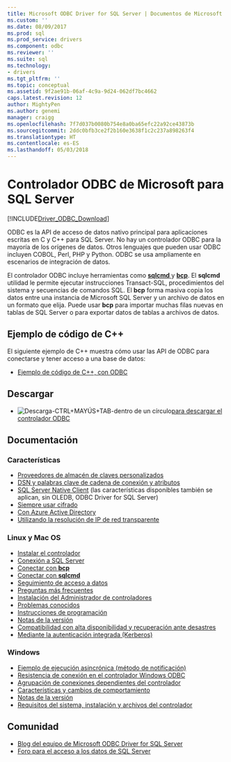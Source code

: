 ```yaml
---
title: Microsoft ODBC Driver for SQL Server | Documentos de Microsoft
ms.custom: ''
ms.date: 08/09/2017
ms.prod: sql
ms.prod_service: drivers
ms.component: odbc
ms.reviewer: ''
ms.suite: sql
ms.technology:
- drivers
ms.tgt_pltfrm: ''
ms.topic: conceptual
ms.assetid: 9f2ae91b-06af-4c9a-9d24-062df7bc4662
caps.latest.revision: 12
author: MightyPen
ms.author: genemi
manager: craigg
ms.openlocfilehash: 7f7d037b0080b754e8a0ba65efc22a92ce43873b
ms.sourcegitcommit: 2ddc0bfb3ce2f2b160e3638f1c2c237a898263f4
ms.translationtype: HT
ms.contentlocale: es-ES
ms.lasthandoff: 05/03/2018
---
```

# <a name="microsoft-odbc-driver-for-sql-server"></a>Controlador ODBC de Microsoft para SQL Server

[!INCLUDE[Driver_ODBC_Download](../../includes/driver_odbc_download.md)]

ODBC es la API de acceso de datos nativo principal para aplicaciones escritas en C y C++ para SQL Server. No hay un controlador ODBC para la mayoría de los orígenes de datos. Otros lenguajes que pueden usar ODBC incluyen COBOL, Perl, PHP y Python. ODBC se usa ampliamente en escenarios de integración de datos.

El controlador ODBC incluye herramientas como [ **sqlcmd** ](../../tools/sqlcmd-utility.md) y [ **bcp**](../../tools/bcp-utility.md). El **sqlcmd** utilidad le permite ejecutar instrucciones Transact-SQL, procedimientos del sistema y secuencias de comandos SQL. El **bcp** forma masiva copia los datos entre una instancia de Microsoft SQL Server y un archivo de datos en un formato que elija. Puede usar **bcp** para importar muchas filas nuevas en tablas de SQL Server o para exportar datos de tablas a archivos de datos.  

## <a name="code-example-in-c"></a>Ejemplo de código de C++

El siguiente ejemplo de C++ muestra cómo usar las API de ODBC para conectarse y tener acceso a una base de datos:

- [Ejemplo de código de C++, con ODBC](../../odbc/reference/sample-odbc-program.md)

## <a name="download"></a>Descargar

- ![Descarga-CTRL+MAYÚS+TAB-dentro de un círculo](../../ssdt/media/download.png)[para descargar el controlador ODBC](download-odbc-driver-for-sql-server.md)

## <a name="documentation"></a>Documentación

### <a name="features"></a>Características

- [Proveedores de almacén de claves personalizados](../../connect/odbc/custom-keystore-providers.md)
- [DSN y palabras clave de cadena de conexión y atributos](dsn-connection-string-attribute.md)
- [SQL Server Native Client](../../relational-databases/native-client/features/sql-server-native-client-features.md) (las características disponibles también se aplican, sin OLEDB, ODBC Driver for SQL Server)
- [Siempre usar cifrado](../../connect/odbc/using-always-encrypted-with-the-odbc-driver.md)
- [Con Azure Active Directory](../../connect/odbc/using-azure-active-directory.md)
- [Utilizando la resolución de IP de red transparente](../../connect/odbc/using-transparent-network-ip-resolution.md)

### <a name="linux-and-macos"></a>Linux y Mac OS

- [Instalar el controlador](../../connect/odbc/linux-mac/installing-the-microsoft-odbc-driver-for-sql-server.md)
- [Conexión a SQL Server](../../connect/odbc/linux-mac/connection-string-keywords-and-data-source-names-dsns.md)
- [Conectar con **bcp**](../../connect/odbc/linux-mac/connecting-with-bcp.md)
- [Conectar con **sqlcmd**](../../connect/odbc/linux-mac/connecting-with-sqlcmd.md)
- [Seguimiento de acceso a datos](../../connect/odbc/linux-mac/data-access-tracing-with-the-odbc-driver-on-linux.md)
- [Preguntas más frecuentes](../../connect/odbc/linux-mac/frequently-asked-questions-faq-for-odbc-linux.md)
- [Instalación del Administrador de controladores](../../connect/odbc/linux-mac/installing-the-driver-manager.md)
- [Problemas conocidos](../../connect/odbc/linux-mac/known-issues-in-this-version-of-the-driver.md)
- [Instrucciones de programación](../../connect/odbc/linux-mac/programming-guidelines.md)
- [Notas de la versión](../../connect/odbc/linux-mac/release-notes.md)
- [Compatibilidad con alta disponibilidad y recuperación ante desastres](../../connect/odbc/linux-mac/odbc-driver-on-linux-support-for-high-availability-disaster-recovery.md)
- [Mediante la autenticación integrada (Kerberos)](../../connect/odbc/linux-mac/using-integrated-authentication.md)

### <a name="windows"></a>Windows

- [Ejemplo de ejecución asincrónica (método de notificación)](../../connect/odbc/windows/asynchronous-execution-notification-method-sample.md)
- [Resistencia de conexión en el controlador Windows ODBC](../../connect/odbc/windows/connection-resiliency-in-the-windows-odbc-driver.md)
- [Agrupación de conexiones dependientes del controlador](../../connect/odbc/windows/driver-aware-connection-pooling-in-the-odbc-driver-for-sql-server.md)
- [Características y cambios de comportamiento](../../connect/odbc/windows/features-of-the-microsoft-odbc-driver-for-sql-server-on-windows.md)
- [Notas de la versión](../../connect/odbc/windows/release-notes.md)
- [Requisitos del sistema, instalación y archivos del controlador](../../connect/odbc/windows/system-requirements-installation-and-driver-files.md)



## <a name="community"></a>Comunidad  
- [Blog del equipo de Microsoft ODBC Driver for SQL Server](http://blogs.msdn.com/sqlnativeclient/default.aspx)  
- [Foro para el acceso a los datos de SQL Server](http://social.technet.microsoft.com/Forums/en/sqldataaccess/threads)  
